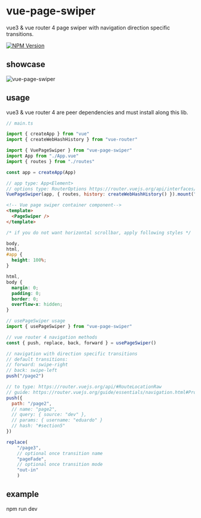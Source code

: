 # vue-page-swiper

vue3 & vue router 4 page swiper with navigation direction specific transitions.

[![NPM Version](http://img.shields.io/npm/v/vue-page-swiper.svg?style=flat-square)](https://www.npmjs.com/package/vue-page-swiper)

## showcase
![vue-page-swiper](https://media.giphy.com/media/v1.Y2lkPTc5MGI3NjExcWw2Nm41cmF2dnd0NHBtaXFhMzh5Zno3aTlvYjVqdTBqZDQ4cWlzOSZlcD12MV9pbnRlcm5hbF9naWZfYnlfaWQmY3Q9Zw/SOw3NsjFzfIxO5oj2Q/giphy.gif)

## usage

vue3 & vue router 4 are peer dependencies and must install along this lib.

```javascript
// main.ts

import { createApp } from "vue"
import { createWebHashHistory } from "vue-router"

import { VuePageSwiper } from "vue-page-swiper"
import App from "./App.vue"
import { routes } from "./routes"

const app = createApp(App)

// app type: App<Element>
// options type: RouterOptions https://router.vuejs.org/api/interfaces/RouterOptions.html
VuePageSwiper(app, { routes, history: createWebHashHistory() }).mount("#app")
```

```html
<!-- Vue page swiper container component-->
<template>
  <PageSwiper />
</template>
```

``` css
/* if you do not want horizontal scrollbar, apply following styles */

body,
html,
#app {
  height: 100%;
}

html,
body {
  margin: 0;
  padding: 0;
  border: 0;
  overflow-x: hidden;
}
```

```javascript
// usePageSwiper usage 
import { usePageSwiper } from "vue-page-swiper"

// vue router 4 navigation methods
const { push, replace, back, forward } = usePageSwiper()

// navigation with direction specific transitions
// default transitions: 
// forward: swipe-right
// back: swipe-left
push("/page2")

// to type: https://router.vuejs.org/api/#RouteLocationRaw
// guide: https://router.vuejs.org/guide/essentials/navigation.html#Programmatic-Navigation
push({
  path: "/page2",
  // name: "page2",
  // query: { source: "dev" },
  // params: { username: "eduardo" }
  // hash: "#section5"
})

replace(
    "/page3",
    // optional once transition name
    "pageFade",
    // optional once transition mode
    "out-in"
    )
```

## example
npm run dev